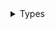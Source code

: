 <details>
<summary>Types</summary>

  - [BillingAddress](/BillingAddress)
  - [BindingCustomer](/BindingCustomer)
  - [BindingMethodData](/BindingMethodData)
  - [BindingMethodData.MerchantOrder](/BindingMethodData.MerchantOrder)
  - [CheckCardAccount](/CheckCardAccount)
  - [Currency](/Currency)
  - [Item](/Item)
  - [MainButtonStyle](/MainButtonStyle)
  - [NavigationBarStyle](/NavigationBarStyle)
  - [NavigationBarStyle.Bar](/NavigationBarStyle.Bar)
  - [NavigationBarStyle.Color](/NavigationBarStyle.Color)
  - [PaymentCustomer](/PaymentCustomer)
  - [PaymentData](/PaymentData)
  - [PaymentMerchantOrder](/PaymentMerchantOrder)
  - [PaymentMethodData](/PaymentMethodData)
  - [PaymentMethodData.CardAccount](/PaymentMethodData.CardAccount)
  - [PaymentTokenMethodData](/PaymentTokenMethodData)
  - [PaymentTokenMethodData.CardAccount](/PaymentTokenMethodData.CardAccount)
  - [PaypalPaymentCustomer](/PaypalPaymentCustomer)
  - [PaypalPaymentMethodData](/PaypalPaymentMethodData)
  - [PresentationStyle](/PresentationStyle)
  - [ShippingAddress](/ShippingAddress)
  - [Theme](/Theme)
  - [Unlimint](/Unlimint)
  - [Unlimint.NotificationKeys](/Unlimint.NotificationKeys)
  - [ViewControllerStyle](/ViewControllerStyle)

</details>
